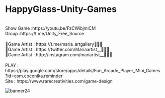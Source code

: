 # HappyGlass-Unity-Games
<br />
Show Game :https://youtu.be/FzCWibjmlCM<br />
Group :https://t.me/Unity_Free_Source<br /><br />
🎨Game Artist : https://t.me/maria_artgallery👱🏻‍♀️<br />
🎨Game Artist : https://twitter.com/Mariaartist__👱🏻‍♀️<br />
🎨Game Artist : http://instagram.com/mariartist__👱🏻‍♀️<br /><br />
PLAY : https://play.google.com/store/apps/details/Fun_Arcade_Player_Mini_Games?id=com.coconika.reminder<br />
Site : https://www.rarecreativities.com/game-design <br />

![banner24](https://user-images.githubusercontent.com/83016119/211334562-d38a1021-fab6-4bc2-83a6-c561bc65dc2a.png)

